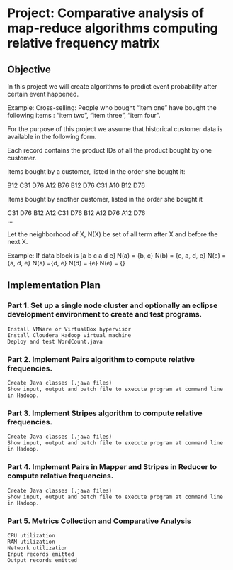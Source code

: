 # Project: Comparative analysis of map-reduce algorithms computing relative frequency matrix

## Objective

In this project we will create algorithms to predict event probability after certain event happened.

Example: Cross-selling: People who bought “item one” have bought the following items : “item two”, “item three”, “item four”.

For the purpose of this project we assume that historical customer data is available in the following form.

Each record contains the product IDs of all the product bought by one customer.

Items bought by a customer, listed in the order she bought it: 

  B12 C31 D76 A12 B76 B12 D76 C31 A10 B12 D76      
  
Items bought by another customer, listed in the order she bought it

  C31 D76 B12 A12 C31 D76 B12 A12 D76 A12 D76 	  
…

Let the neighborhood of X, N(X) be set of all term after X and before the next X.

Example: If data block is [a b c a d e]
  N(a) = {b, c}
  N(b) = {c, a, d, e}
  N(c) = {a, d, e}
  N(a) ={d, e}
  N(d) = {e}
  N(e) = {}


## Implementation Plan

### Part 1. Set up a single node cluster and optionally an eclipse development environment to create and test programs.
    Install VMWare or VirtualBox hypervisor
    Install Cloudera Hadoop virtual machine
    Deploy and test WordCount.java

### Part 2. Implement Pairs algorithm to compute relative frequencies.
    Create Java classes (.java files)
    Show input, output and batch file to execute program at command line in Hadoop.

### Part 3. Implement Stripes algorithm to compute relative frequencies.
    Create Java classes (.java files)
    Show input, output and batch file to execute program at command line in Hadoop.

### Part 4. Implement Pairs in Mapper and Stripes in Reducer to compute relative frequencies.
    Create Java classes (.java files)
    Show input, output and batch file to execute program at command line in Hadoop.

### Part 5. Metrics Collection and Comparative Analysis
    CPU utilization
    RAM utilization
    Network utilization
    Input records emitted
    Output records emitted
